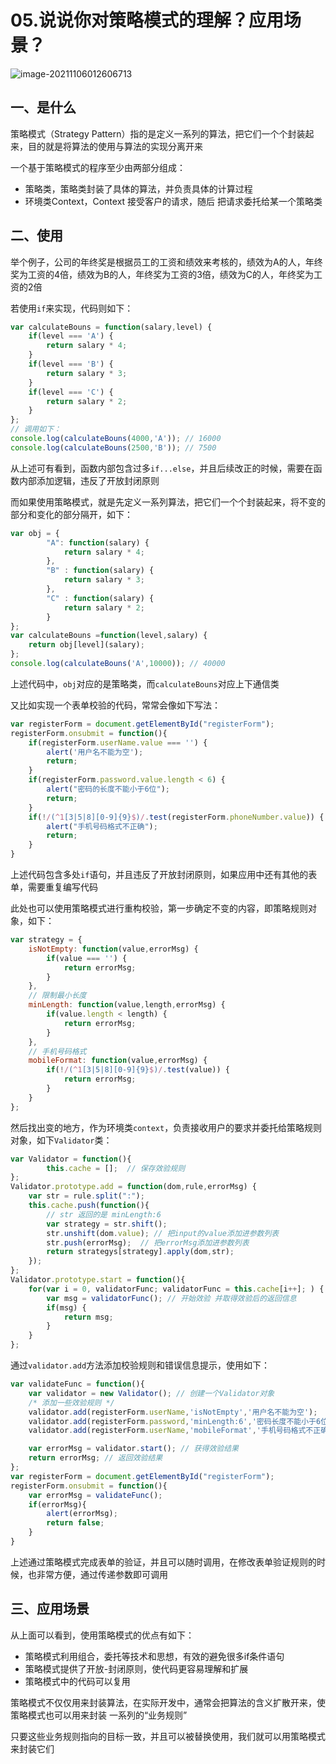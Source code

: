 # 05.说说你对策略模式的理解？应用场景？



![image-20211106012606713](https://cdn.jsdelivr.net/gh/IceRain-mvc/cdn/img/image-20211106012606713.png)

## 一、是什么

策略模式（Strategy Pattern）指的是定义一系列的算法，把它们一个个封装起来，目的就是将算法的使用与算法的实现分离开来

一个基于策略模式的程序至少由两部分组成：

- 策略类，策略类封装了具体的算法，并负责具体的计算过程
- 环境类Context，Context 接受客户的请求，随后 把请求委托给某一个策略类

## 二、使用

举个例子，公司的年终奖是根据员工的工资和绩效来考核的，绩效为A的人，年终奖为工资的4倍，绩效为B的人，年终奖为工资的3倍，绩效为C的人，年终奖为工资的2倍

若使用`if`来实现，代码则如下：

```js
var calculateBouns = function(salary,level) {
    if(level === 'A') {
        return salary * 4;
    }
    if(level === 'B') {
        return salary * 3;
    }
    if(level === 'C') {
        return salary * 2;
    }
};
// 调用如下：
console.log(calculateBouns(4000,'A')); // 16000
console.log(calculateBouns(2500,'B')); // 7500
```

从上述可有看到，函数内部包含过多`if...else`，并且后续改正的时候，需要在函数内部添加逻辑，违反了开放封闭原则

而如果使用策略模式，就是先定义一系列算法，把它们一个个封装起来，将不变的部分和变化的部分隔开，如下：

```js
var obj = {
        "A": function(salary) {
            return salary * 4;
        },
        "B" : function(salary) {
            return salary * 3;
        },
        "C" : function(salary) {
            return salary * 2;
        } 
};
var calculateBouns =function(level,salary) {
    return obj[level](salary);
};
console.log(calculateBouns('A',10000)); // 40000
```

上述代码中，`obj`对应的是策略类，而`calculateBouns`对应上下通信类

又比如实现一个表单校验的代码，常常会像如下写法：

```js
var registerForm = document.getElementById("registerForm");
registerForm.onsubmit = function(){
    if(registerForm.userName.value === '') {
        alert('用户名不能为空');
        return;
    }
    if(registerForm.password.value.length < 6) {
        alert("密码的长度不能小于6位");
        return;
    }
    if(!/(^1[3|5|8][0-9]{9}$)/.test(registerForm.phoneNumber.value)) {
        alert("手机号码格式不正确");
        return;
    }
}
```

上述代码包含多处`if`语句，并且违反了开放封闭原则，如果应用中还有其他的表单，需要重复编写代码

此处也可以使用策略模式进行重构校验，第一步确定不变的内容，即策略规则对象，如下：

```js
var strategy = {
    isNotEmpty: function(value,errorMsg) {
        if(value === '') {
            return errorMsg;
        }
    },
    // 限制最小长度
    minLength: function(value,length,errorMsg) {
        if(value.length < length) {
            return errorMsg;
        }
    },
    // 手机号码格式
    mobileFormat: function(value,errorMsg) {
        if(!/(^1[3|5|8][0-9]{9}$)/.test(value)) {
            return errorMsg;
        }
    } 
};
```

然后找出变的地方，作为环境类`context`，负责接收用户的要求并委托给策略规则对象，如下`Validator`类：

```js
var Validator = function(){
        this.cache = [];  // 保存效验规则
};
Validator.prototype.add = function(dom,rule,errorMsg) {
    var str = rule.split(":");
    this.cache.push(function(){
        // str 返回的是 minLength:6 
        var strategy = str.shift();
        str.unshift(dom.value); // 把input的value添加进参数列表
        str.push(errorMsg);  // 把errorMsg添加进参数列表
        return strategys[strategy].apply(dom,str);
    });
};
Validator.prototype.start = function(){
    for(var i = 0, validatorFunc; validatorFunc = this.cache[i++]; ) {
        var msg = validatorFunc(); // 开始效验 并取得效验后的返回信息
        if(msg) {
            return msg;
        }
    }
};
```

通过`validator.add`方法添加校验规则和错误信息提示，使用如下：

```js
var validateFunc = function(){
    var validator = new Validator(); // 创建一个Validator对象
    /* 添加一些效验规则 */
    validator.add(registerForm.userName,'isNotEmpty','用户名不能为空');
    validator.add(registerForm.password,'minLength:6','密码长度不能小于6位');
    validator.add(registerForm.userName,'mobileFormat','手机号码格式不正确');

    var errorMsg = validator.start(); // 获得效验结果
    return errorMsg; // 返回效验结果
};
var registerForm = document.getElementById("registerForm");
registerForm.onsubmit = function(){
    var errorMsg = validateFunc();
    if(errorMsg){
        alert(errorMsg);
        return false;
    }
}
```

上述通过策略模式完成表单的验证，并且可以随时调用，在修改表单验证规则的时候，也非常方便，通过传递参数即可调用

## 三、应用场景

从上面可以看到，使用策略模式的优点有如下：

- 策略模式利用组合，委托等技术和思想，有效的避免很多if条件语句
- 策略模式提供了开放-封闭原则，使代码更容易理解和扩展
- 策略模式中的代码可以复用

策略模式不仅仅用来封装算法，在实际开发中，通常会把算法的含义扩散开来，使策略模式也可以用来封装 一系列的“业务规则”

只要这些业务规则指向的目标一致，并且可以被替换使用，我们就可以用策略模式来封装它们